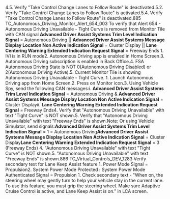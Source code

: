 4.5. Verify "Take Control Change Lanes to Follow Route" is deactivated.5.2. Verify "Take Control Change Lanes to Follow Route" is activated.5.4. Verify "Take Control Change Lanes to Follow Route" is deactivated.885 TC_Autonomous_Driving_Monitor_Alert_654_003 To verify that Alert 654 - Autonomous Driving Unavailable - Tight Curve is removed from Monitor Tile with CAN signal **Advanced Driver Assist Systems Trim Level Indication Signal** = Autonomous Driving || **Advanced Driver Assist Systems Message Display Location Non Active Indication Signal** = Cluster Display || **Lane Centering Warning Extended Indication Request Signal** = Freeway Ends 1. IVI is in RUN mode2. Autonomous Driving app is enabled in Home Screen.3. Autonomous Driving subscription is enabled in Back Office.4. FSA Autonomous Driving State is NOT 0(Autonomous Driving Disabled) or 2(Autonomous Driving Active).5. Current Monitor Tile is showing Autonomous Driving Unavailable - Tight Curve. 1. Launch Autonomous Driving app from Home Screen.2. Press on Monitor icon.3. Using Vehicle Spy, send the following CAN messages:i. **Advanced Driver Assist Systems Trim Level Indication Signal** = Autonomous Driving & **Advanced Driver Assist Systems Message Display Location Non Active Indication Signal** = Cluster Displayii. **Lane Centering Warning Extended Indication Request Signal** = Freeway Ends4. Verify that "Autonomous Driving Unavailable" with text "Tight Curve" is NOT shown.5. Verify that "Autonomous Driving Unavailable" with text "Freeway Ends" is shown.Note: Or using Vehicle Simulator, send signals:**Advanced Driver Assist Systems Trim Level Indication Signal** = 1 = Autonomous Driving**Advanced Driver Assist Systems Message Display Location Non Active Indication Signal** = Cluster Display**Lane Centering Warning Extended Indication Request Signal** = 3 (Freeway Ends) 4. "Autonomous Driving Unavailable" with text "Tight Curve" is NOT shown.5. "Autonomous Driving Unavailable" with text "Freeway Ends" is shown.886 TC_Virtual_Controls_DEV_1283 Verify secondary text for Lane Keep Assist feature 1. Power Mode Signal = Propulsion2. System Power Mode Protected : System Power Mode Authenticated Signal = Propulsion 1. Check secondary text - "When on, the steering wheel may gently turn to help your vehicle stay in the current lane. To use this feature, you must grip the steering wheel. Make sure Adaptive Cruise Control is active, and Lane Keep Assist is on." in LCA screen.